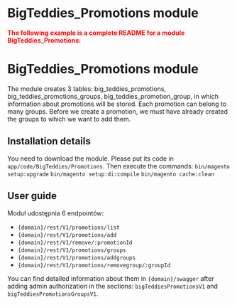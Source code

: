 # BigTeddies_Promotions module

<font color='red'>**The following example is a complete README for a module BigTeddies_Promotions:** </font>
# BigTeddies_Promotions module
The module creates 3 tables:
big_teddies_promotions,
big_teddies_promotions_groups,
big_teddies_promotion_group,
in which information about promotions will be stored. Each promotion can belong to many groups. Before we create a promotion, we must have already created the groups to which we want to add them.

## Installation details

You need to download the module. Please put its code in `app/code/BigTeddies/Promotions`. Then execute the commands:
`bin/magento setup:upgrade`
`bin/magento setup:di:compile`
`bin/magento cache:clean`

## User guide

Moduł udostępnia 6 endpointów:
- `{domain}/rest/V1/promotions/list`
- `{domain}/rest/V1/promotions/add`
- `{domain}/rest/V1/remove/:promotionId`
- `{domain}/rest/V1/promotions/groups`
- `{domain}/rest/V1/promotions/addgroups`
- `{domain}/rest/V1/promotions/removegroup/:groupId`

You can find detailed information about them in `{domain}/swagger` after adding admin authorization in the sections:
`bigTeddiesPromotionsV1` and `bigTeddiesPromotionsGroupsV1`.
